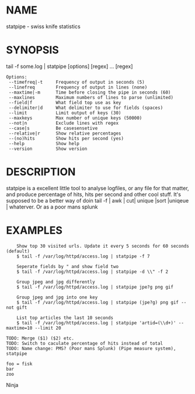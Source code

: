 # NAME

statpipe - swiss knife statistics

# SYNOPSIS

tail -f some.log  | statpipe \[options\] \[regex\] ... \[regex\]

    Options:
     --timefreq|-t     Frequency of output in seconds (5)
     --linefreq        Frequency of output in lines (none)
     --maxtime|-m      Time before closing the pipe in seconds (60)
     --maxlines        Maximum numbers of lines to parse (unlimited)
     --field|f         What field top use as key
     --delimiter|d     What delimiter to use for fields (spaces)
     --limit           Limit output of keys (30)
     --maxkeys         Max number of unique keys (50000)
     --not|n           Exclude lines with regex
     --case|s          Be casesensetive
     --relative|r      Show relative percentages
     --(no)hits        Show hits per second (yes)
     --help            Show help
     --version         Show version

# DESCRIPTION

statpipe is a excellent little tool to analyse logfiles, or any file for that matter, and produce percentage of hits, hits per second and other cool stuff.
It's supposed to be a better way of doin tail -f | awk | cut| unique  |sort |uniqeue | whaterver. Or as a poor mans splunk

# EXAMPLES
```lang=console
    Show top 30 visited urls. Update it every 5 seconds for 60 seconds (default)
    $ tail -f /var/log/httpd/access.log | statpipe -f 7

    Seperate fields by " and show field two
    $ tail -f /var/log/httpd/access.log | statpipe -d \\" -f 2

    Group jpeg and jpg differently
    $ tail -f /var/log/httpd/access.log | statpipe jpe?g png gif

    Group jpeg and jpg into one key
    $ tail -f /var/log/httpd/access.log | statpipe (jpe?g) png gif --not gift

    List top articles the last 10 seconds
    $ tail -f /var/log/httpd/access.log | statpipe 'artid=(\\d+)' --maxtime=10 --limit 20 

TODO: Merge ($1) ($2) etc.
TODO: Switch to caculate percentage of hits instead of total
TODO: Name change: PMS? (Poor mans Splunk) (Pipe measure system), statpipe
```


```style=colorful
foo = fisk
bar
zoo
```

Ninja

